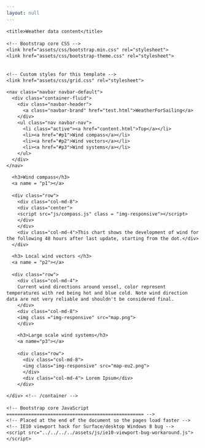 ```yaml
---
layout: null
---
```



<html lang="en">
  <head>
    <meta charset="utf-8">
    <meta name="viewport" content="width=device-width, initial-scale=1, shrink-to-fit=no">
    <meta name="description" content="">
    <meta name="author" content="">
    <link rel="icon" href="../../../../favicon.ico">

    <title>Weather data content</title>

    <!-- Bootstrap core CSS -->
    <link href="assets/css/bootstrap.min.css" rel="stylesheet">
    <link href="assets/css/bootstrap-theme.css" rel="stylesheet">


    <!-- Custom styles for this template -->
    <link href="assets/css/grid.css" rel="stylesheet">
  </head>

  <body>
    <div class="container">
    <script src="https://cdn.plot.ly/plotly-latest.min.js"></script>



<!-- NAVBAR -->
    <nav class="navbar navbar-default">
      <div class="container-fluid">
        <div class="navbar-header">
          <a class="navbar-brand" href="test.html">WeatherForSailing</a>
        </div>
        <ul class="nav navbar-nav">
          <li class="active"><a href="content.html">Top</a></li>
          <li><a href="#p1">Wind compass</a></li>
          <li><a href="#p2">Wind vectors</a></li>
          <li><a href="#p3">Wind systems</a></li>
        </ul>
      </div>
    </nav>

<!-- /NAVBAR -->

<!-- PART 1 -->
      <h3>Wind compass</h3>
      <a name = "p1"></a>

      <div class="row">
        <div class="col-md-8">
        <div class="center">
        <script src="js/compass.js" class = "img-responsive"></script>
        </div>
        </div>
        <div class="col-md-4">This chart shows the development of wind for the following 48 hours after last update, starting from the dot.</div>
      </div>

<!-- /PART 1 -->
<!-- PART 2 -->
      <h3> Local wind vectors </h3>
      <a name = "p2"></a>

      <div class="row">
        <div class="col-md-4">
        Current wind directions around vessel, color represent temperatures with red being hot and blue cold. Note wind direction data are not very reliable and shouldn't be considered final.
        </div>
        <div class="col-md-8">
        <img class ="img-responsive" src="map.png">
        </div>

<!-- /PART 2 -->
<!-- PART 3 -->

        <h3>Large scale wind systems</h3>
        <a name="p3"></a>

        <div class="row">
          <div class="col-md-8">
          <img class="img-responsive" src="map-eu2.png">
          </div>
          <div class="col-md-4"> Lorem Ipsum</div>
        </div>
<!-- /PART 3 -->


<!--    </div> -->
    </div> <!-- /container -->

    <!-- Bootstrap core JavaScript
    ================================================== -->
    <!-- Placed at the end of the document so the pages load faster -->
    <!-- IE10 viewport hack for Surface/desktop Windows 8 bug -->
    <script src="../../../../assets/js/ie10-viewport-bug-workaround.js"></script>
  </body>
</html>
